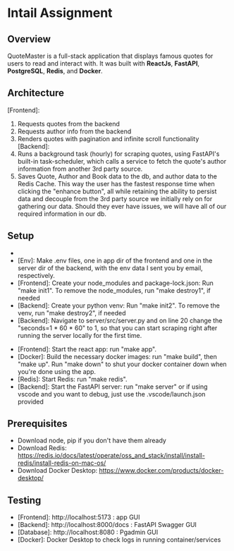 # Intail Assignment

## Overview

QuoteMaster is a full-stack application that displays famous quotes for users to read and interact with.
It was built with **ReactJs**, **FastAPI**, **PostgreSQL**, **Redis**, and **Docker**. 

## Architecture

[Frontend]:
  1. Requests quotes from the backend
  2. Requests author info from the backend
  3. Renders quotes with pagination and infinite scroll functionality
[Backend]:
  1. Runs a background task (hourly) for scraping quotes, using FastAPI's built-in task-scheduler, which calls a service to fetch the quote's author information from another 3rd party source.
  2. Saves Quote, Author and Book data to the db, and author data to the Redis Cache. This way the user has the fastest response time when clicking the "enhance button", all while 
  retaining the ability to persist data and decouple from the 3rd party source we initially rely on for gathering our data. Should they ever have issues, we will have all of our required information in our db.

## Setup

- [Clone]: git@github.com:ItaySagy12345/intail-assignment.git
- [Env]: Make .env files, one in app dir of the frontend and one in the server dir of the backend, with the env data I sent you by email, respectively.
- [Frontend]: Create your node_modules and package-lock.json: Run "make init1". To remove the node_modules, run "make destroy1", if needed
- [Backend]: Create your python venv: Run "make init2". To remove the venv, run "make destroy2", if needed
- [Backend]: Navigate to server/src/server.py and on line 20 change the "seconds=1 * 60 * 60" to 1, so that you can start scraping right after running the server locally for the first time.

<!-- For all Make commands, run from the root project dir -->
- [Frontend]: Start the react app: run "make app". 
- [Docker]: Build the necessary docker images: run "make build", then "make up". Run "make down" to shut your docker container down when you're done using the app.
- [Redis]: Start Redis: run "make redis".  
- [Backend]: Start the FastAPI server: run "make server" or if using vscode and you want to debug, just use the .vscode/launch.json provided

## Prerequisites

- Download node, pip if you don't have them already
- Download Redis: https://redis.io/docs/latest/operate/oss_and_stack/install/install-redis/install-redis-on-mac-os/
- Download Docker Desktop: https://www.docker.com/products/docker-desktop/

## Testing

- [Frontend]: http://localhost:5173 : app GUI
- [Backend]: http://localhost:8000/docs : FastAPI Swagger GUI
- [Database]: http://localhost:8080 : Pgadmin GUI
- [Docker]: Docker Desktop to check logs in running container/services